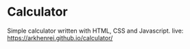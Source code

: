 # Calculator
Simple calculator written with HTML, CSS and Javascript.
live: https://arkhenrei.github.io/calculator/